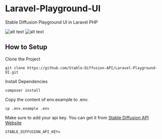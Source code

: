 # Laravel-Playground-UI
Stable Diffusion Playground UI in Laravel PHP

![alt text](https://stablediffusionapi.com//storage/generations/playground.jpeg)
![alt text](https://stablediffusionapi.com//storage/generations/playground1.jpeg)


## How to Setup 

Clone the Project
```
git clone https://github.com/Stable-Diffusion-API/Laravel-Playground-UI.git
```

Install Dependencies 
```
composer install
```

Copy the content of env.example to .env.

```
cp .env.example .env
```

Make sure to add your api key. You can get it from [Stable Diffusion API Website](https://stablediffusionapi.com/)
```
STABLE_DIFFUSION_API_KEY=
```






